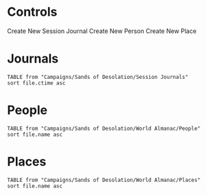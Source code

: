 # Controls 
Create New Session Journal
Create New Person 
Create New Place 

# Journals
```dataview
TABLE from "Campaigns/Sands of Desolation/Session Journals"
sort file.ctime asc
```

# People
```dataview
TABLE from "Campaigns/Sands of Desolation/World Almanac/People"
sort file.name asc
```

# Places 
```dataview
TABLE from "Campaigns/Sands of Desolation/World Almanac/Places"
sort file.name asc
```
